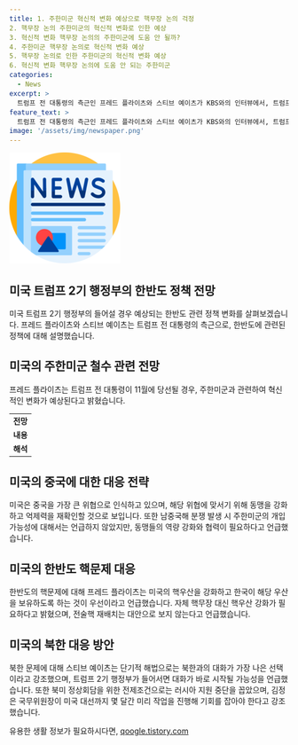 ```yaml
---
title: 1. 주한미군 혁신적 변화 예상으로 핵무장 논의 걱정
2. 핵무장 논의 주한미군의 혁신적 변화로 인한 예상
3. 혁신적 변화 핵무장 논의의 주한미군에 도움 안 될까?
4. 주한미군 핵무장 논의로 혁신적 변화 예상
5. 핵무장 논의로 인한 주한미군의 혁신적 변화 예상
6. 혁신적 변화 핵무장 논의에 도움 안 되는 주한미군
categories:
  - News
excerpt: >
  트럼프 전 대통령의 측근인 프레드 플라이츠와 스티브 예이츠가 KBS와의 인터뷰에서, 트럼프 2기 행정부가 한반도 관련 정책 변화를 설명했습니다. 프레드 플라이츠는 주한미군 철수는 없을 것으로 전망하면서 혁신적 변화를 언급했고, 스티브 예이츠는 중국을 대비해 동맹을 강화하고 억제력을 재확인할 것이라고 밝혔습니다. 또한, 남중국해 분쟁에 대한 동맹 강화와 협력의 필요성을 강조했으며, 북한과의 대화를 강조했습니다.
feature_text: >
  트럼프 전 대통령의 측근인 프레드 플라이츠와 스티브 예이츠가 KBS와의 인터뷰에서, 트럼프 2기 행정부가 한반도 관련 정책 변화를 설명했습니다. 프레드 플라이츠는 주한미군 철수는 없을 것으로 전망하면서 혁신적 변화를 언급했고, 스티브 예이츠는 중국을 대비해 동맹을 강화하고 억제력을 재확인할 것이라고 밝혔습니다. 또한, 남중국해 분쟁에 대한 동맹 강화와 협력의 필요성을 강조했으며, 북한과의 대화를 강조했습니다.
image: '/assets/img/newspaper.png'
---
```


<p><img src="/assets/img/newspaper.png" alt="kimp 속보" /></p>

<h2>미국 트럼프 2기 행정부의 한반도 정책 전망</h2>

<p data-ke-size="size16">미국 트럼프 2기 행정부의 들어설 경우 예상되는 한반도 관련 정책 변화를 살펴보겠습니다. 프레드 플라이츠와 스티브 예이츠는 트럼프 전 대통령의 측근으로, 한반도에 관련된 정책에 대해 설명했습니다.</p>

<h2>미국의 주한미군 철수 관련 전망</h2>

<p data-ke-size="size16">프레드 플라이츠는 트럼프 전 대통령이 11월에 당선될 경우, 주한미군과 관련하여 혁신적인 변화가 예상된다고 밝혔습니다.</p>

<table>
    <tr>
        <td style="text-align: center; height: 17px;"><b>전망</b></td>
    </tr>
    <tr>
        <td style="text-align: center; height: 17px;"><b>내용</b></td>
    </tr>
    <tr>
        <td style="text-align: center; height: 17px;"><b>해석</b></td>
    </tr>
</table>

<h2>미국의 중국에 대한 대응 전략</h2>

<p data-ke-size="size16">미국은 중국을 가장 큰 위협으로 인식하고 있으며, 해당 위협에 맞서기 위해 동맹을 강화하고 억제력을 재확인할 것으로 보입니다. 또한 남중국해 분쟁 발생 시 주한미군의 개입 가능성에 대해서는 언급하지 않았지만, 동맹들의 역량 강화와 협력이 필요하다고 언급했습니다.</p>

<h2>미국의 한반도 핵문제 대응</h2>

<p data-ke-size="size16">한반도의 핵문제에 대해 프레드 플라이츠는 미국의 핵우산을 강화하고 한국이 해당 우산을 보유하도록 하는 것이 우선이라고 언급했습니다. 자체 핵무장 대신 핵우산 강화가 필요하다고 밝혔으며, 전술핵 재배치는 대안으로 보지 않는다고 언급했습니다.</p>

<h2>미국의 북한 대응 방안</h2>

<p data-ke-size="size16">북한 문제에 대해 스티브 예이츠는 단기적 해법으로는 북한과의 대화가 가장 나은 선택이라고 강조했으며, 트럼프 2기 행정부가 들어서면 대화가 바로 시작될 가능성을 언급했습니다. 또한 북미 정상회담을 위한 전제조건으로는 러시아 지원 중단을 꼽았으며, 김정은 국무위원장이 미국 대선까지 몇 달간 미리 작업을 진행해 기회를 잡아야 한다고 강조했습니다.</p>
유용한 생활 정보가 필요하시다면, <a href="https://qoogle.tistory.com" rel="dofollow">qoogle.tistory.com</a>



